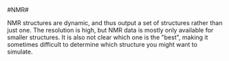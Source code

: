 #NMR#

NMR structures are dynamic, and thus output a set of structures rather than just one. The resolution is high, but NMR data is mostly only available for smaller structures. It is also not clear which one is the "best", making it sometimes difficult to determine which structure you might want to simulate.  